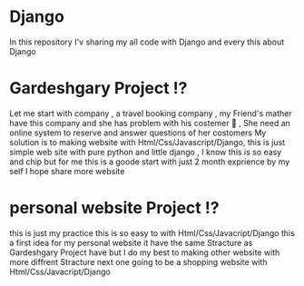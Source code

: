 # Django
In this repository I'v sharing my all code with Django and every this about Django 

# Gardeshgary Project ⁉️

Let me start with company , a travel booking company , my Friend's mather have this company and she has problem with his costemer 🤘 , She need an online system to reserve and answer questions of her costomers 
My solution is to making website with Html/Css/Javascript/Django, this is just simple web site with pure python and little django , I know this is so easy and chip but for me this is a goode start with just 2 month 
exprience by my self I hope share more website


# personal website Project ⁉️

this is just my practice this is so easy to with Html/Css/Javacript/Django this a first idea for my personal website it have the same Stracture as Gardeshgary Project have but I do my best to making other website with more diffrent Stracture next one going to be a shopping website with Html/Css/Javacript/Django 
